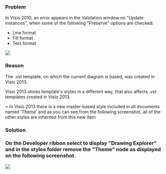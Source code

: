 ### Problem

In Visio 2010, an error appears in the Validation window on "Update
instances", when some of the following "Preserve" options are checked:

-   Line format
-   Fill format
-   Text format

![](//images.ctfassets.net/utx1h0gfm1om/2kiu1oRE68AuGQOw84Ukkq/09f14eb7caa8fd16d7d7737cb03c0236/328300.png)

### Reason

The .vst template, on which the current diagram is based, was created in
Visio 2013.

Visio 2013 stores template's styles in a different way, that also
affects .vst templates created in Visio 2013.

&gt; In Visio 2013 there is a new master-based style included in all
documents named ‘Theme’ and as you can see from the following
screenshot, all of the other styles are inherited from this new item

### Solution

### On the Developer ribbon select to display "Drawing Explorer" and in the styles folder remove the "Theme" node as displayed on the following screenshot.

![](//images.ctfassets.net/utx1h0gfm1om/5dZUVeFhyg8K4cKWa0mUCg/38217e25ee3bc9ee18248efa2a5f60aa/328301.png)

